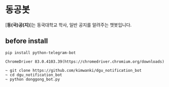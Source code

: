 # 동공봇

[**동(국)공(지)**]는 동국대학교 학사, 일반 공지를 알려주는 챗봇입니다.

## before install

```pip install python-telegram-bot```


```
ChromeDriver 83.0.4103.39(https://chromedriver.chromium.org/downloads)    
```

```
~ git clone https://github.com/kimwanki/dgu_notification_bot
~ cd dgu_notification_bot
~ python donggong_bot.py
```
